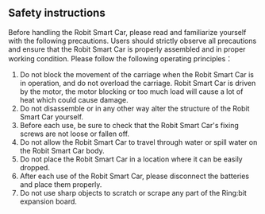 ## Safety instructions

Before handling the Robit Smart Car, please read and familiarize yourself with the following precautions. Users should strictly observe all precautions and ensure that the Robit Smart Car is properly assembled and in proper working condition.
Please follow the following operating principles：

1. Do not block the movement of the carriage when the Robit Smart Car is in operation, and do not overload the carriage. Robit Smart Car is driven by the motor, the motor blocking or too much load will cause a lot of heat which could cause damage.
2. Do not disassemble or in any other way alter the structure of the Robit Smart Car yourself.
3. Before each use, be sure to check that the Robit Smart Car's fixing screws are not loose or fallen off.
4. Do not allow the Robit Smart Car to travel through water or spill water on the Robit Smart Car body.
5. Do not place the Robit Smart Car in a location where it can be easily dropped.
6. After each use of the Robit Smart Car, please disconnect the batteries and place them properly.
7. Do not use sharp objects to scratch or scrape any part of the Ring:bit expansion board.
